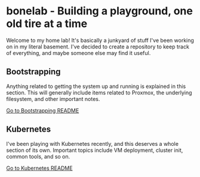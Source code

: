 # bonelab - Building a playground, one old tire at a time

Welcome to my home lab! It's basically a junkyard of stuff I've been working on in my literal basement. I've decided to create a repository to keep track of everything, and maybe someone else may find it useful.

## Bootstrapping

Anything related to getting the system up and running is explained in this section. This will generally include items related to Proxmox, the underlying filesystem, and other important notes.

[Go to Bootstrapping README](bootstrapping/README.md)

## Kubernetes

I've been playing with Kubernetes recently, and this deserves a whole section of its own. Important topics include VM deployment, cluster init, common tools, and so on.

[Go to Kubernetes README](kubernetes/README.md)
